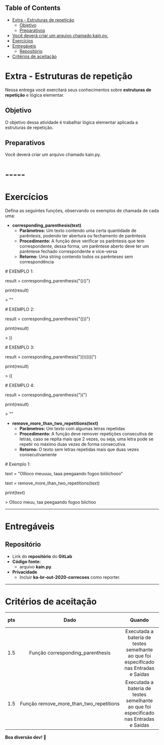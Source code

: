 ﻿## **Table of Contents**
- [Extra - Estruturas de repetição](https://npepa32v9l.execute-api.us-east-1.amazonaws.com/v2/?project_id=19989138&filename=python/outubro-20/1a_ee_02_estruturas_de_repeticao.html&ref=master#mcetoc_1esj4slvm0) 
  - [Objetivo](https://npepa32v9l.execute-api.us-east-1.amazonaws.com/v2/?project_id=19989138&filename=python/outubro-20/1a_ee_02_estruturas_de_repeticao.html&ref=master#mcetoc_1f4saelkq2)
  - [Preparativos](https://npepa32v9l.execute-api.us-east-1.amazonaws.com/v2/?project_id=19989138&filename=python/outubro-20/1a_ee_02_estruturas_de_repeticao.html&ref=master#mcetoc_1f33pqfa48)
- [Você deverá criar um arquivo chamado kain.py.](https://npepa32v9l.execute-api.us-east-1.amazonaws.com/v2/?project_id=19989138&filename=python/outubro-20/1a_ee_02_estruturas_de_repeticao.html&ref=master#mcetoc_1f4saavro1)
- [Exercícios](https://npepa32v9l.execute-api.us-east-1.amazonaws.com/v2/?project_id=19989138&filename=python/outubro-20/1a_ee_02_estruturas_de_repeticao.html&ref=master#mcetoc_1esq74qsl4) 
- [Entregáveis](https://npepa32v9l.execute-api.us-east-1.amazonaws.com/v2/?project_id=19989138&filename=python/outubro-20/1a_ee_02_estruturas_de_repeticao.html&ref=master#mcetoc_1egvoav555j) 
  - [Repositório](https://npepa32v9l.execute-api.us-east-1.amazonaws.com/v2/?project_id=19989138&filename=python/outubro-20/1a_ee_02_estruturas_de_repeticao.html&ref=master#mcetoc_1egvrpv6k1l4)
- [Critérios de aceitação](https://npepa32v9l.execute-api.us-east-1.amazonaws.com/v2/?project_id=19989138&filename=python/outubro-20/1a_ee_02_estruturas_de_repeticao.html&ref=master#mcetoc_1eh146n6m3) 
# **Extra - Estruturas de repetição**
Nessa entrega você exercitará seus conhecimentos sobre **estruturas de repetição** e lógica elementar.
## **Objetivo**
O objetivo dessa atividade é trabalhar lógica elementar aplicada a estruturas de repetição.
## **Preparativos**
Você deverá criar um arquivo chamado kain.py.
# -----
# **Exercícios**
Defina as seguintes funções, observando os exemplos de chamada de cada uma: 

- **corresponding\_parenthesis(text)** 
  - **Parâmetros:** Um texto contendo uma certa quantidade de parêntesis, podendo ter abertura ou fechamento de parêntesis
  - **Procedimento:** A função deve verificar os parêntesis que tem correspondente, dessa forma, um parêntese aberto deve ter um parêntese fechado correspondente e vice-versa
  - **Retorno:** Uma string contendo todos os parênteses sem correspondência

\# EXEMPLO 1:

result = corresponding\_parenthesis("()()")

print(result)

\> ""

\# EXEMPLO 2:

result = corresponding\_parenthesis("()))")

print(result)

\> ))

\# EXEMPLO 3:

result = corresponding\_parenthesis(")))(((((")

print(result)

\> ((

\# EXEMPLO 4:

result = corresponding\_parenthesis(")(")

print(result)

\> ""



- **remove\_more\_than\_two\_repetitions(text)** 
  - **Parâmetros:** Um texto com algumas letras repetidas
  - **Procedimento:** A função deve remover repetições consecutiva de letras, caso se repita mais que 2 vezes, ou seja, uma letra pode se repetir no máximo duas vezes de forma consecutiva
  - **Retorno:** O texto sem letras repetidas mais que duas vezes consecutivamente

\# Exemplo 1:

text = "Ollloco meuuuu, taaa peegaando fogoo biiiiichooo"

text = remove\_more\_than\_two\_repetitions(text)

print(text)

\> Olloco meuu, taa peegaando fogoo biichoo



-----
# **Entregáveis**
## **Repositório**
- Link do **repositório** do **GitLab**
- **Código fonte:** 
  - arquivo **kain.py**.
- **Privacidade** 
  - Incluir **ka-br-out-2020-correcoes** como reporter.
-----
# **Critérios de aceitação**

|**pts**|**Dado**|**Quando**|**É esperado**|
| :-: | :-: | :-: | :-: |
|1.5|Função corresponding\_parenthesis|Executada a bateria de testes semelhante ao que foi especificado nas Entradas e Saídas|A função retorne como esperado|
|1.5|Função remove\_more\_than\_two\_repetitions|Executada a bateria de testes semelhante ao que foi especificado nas Entradas e Saídas|A função retorne como esperado|


**Boa diversão dev! 🤠**




